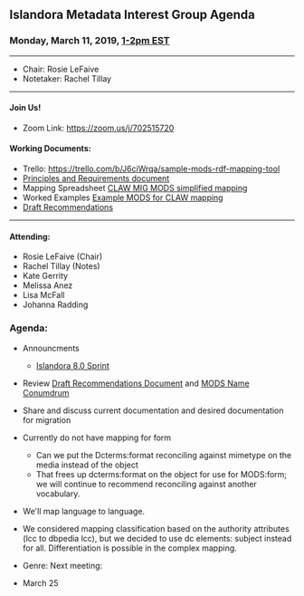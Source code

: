 ## Islandora Metadata Interest Group Agenda
### Monday, March 11, 2019, [1-2pm EST](http://www.thetimezoneconverter.com/?t=1%20pm&tz=Toronto&)

---
* Chair: Rosie LeFaive
* Notetaker: Rachel Tillay

---

#### Join Us!
* Zoom Link: https://zoom.us/j/702515720

#### Working Documents:
* Trello: https://trello.com/b/J6ciWrqa/sample-mods-rdf-mapping-tool
* [Principles and Requirements document](https://docs.google.com/document/d/19c58eqejuB3MhY-lS8o8QW0naM_R3GusD23aQ3dwusw/edit?usp=sharing)
* Mapping Spreadsheet [CLAW MIG MODS simplified mapping](https://docs.google.com/spreadsheets/d/18u2qFJ014IIxlVpM3JXfDEFccwBZcoFsjbBGpvL0jJI/edit#gid=0)
* Worked Examples [Example MODS for CLAW mapping](https://docs.google.com/spreadsheets/d/1C2Xie7HUDSgRT5v4ldoJvlNdoXz2GHAPvL3PE3TOKW8/edit#gid=1829081124)
* [Draft Recommendations](https://docs.google.com/document/d/15qSO9YcALtYSqd6CUuGx0t8FwUJ5pPwVPz0PA5rU898/edit#heading=h.f9r6knw0rjvu)
---

#### Attending:
* Rosie LeFaive (Chair)
* Rachel Tillay (Notes)
* Kate Gerrity
* Melissa Anez
* Lisa McFall
* Johanna Radding

### Agenda:
* Announcments
  * [Islandora 8.0 Sprint](https://docs.google.com/spreadsheets/d/1wI_K5Y0XJSIBXoJ84VxObcy8TT07TuypIE_P3C0rnzU/edit#gid=0)
* Review [Draft Recommendations Document](https://docs.google.com/document/d/15qSO9YcALtYSqd6CUuGx0t8FwUJ5pPwVPz0PA5rU898/edit?usp=sharing) and [MODS Name Conumdrum](https://docs.google.com/document/d/1OR5sis2QUVOxmf2hHq3Zsuidt06rMs5F92Pn6nprg1k/edit?usp=sharing)
* Share and discuss current documentation and desired documentation for migration
* Currently do not have mapping for form
  * Can we put the Dcterms:format reconciling against mimetype on the media instead of the object
  * That frees up dcterms:format on the object for use for MODS:form; we will continue to recommend reconciling against another vocabulary.
  
* We'll map language to language.
* We considered mapping classification based on the authority attributes (lcc to dbpedia lcc), but we decided to use dc elements: subject instead for all. Differentiation is possible in the complex mapping.
* Genre:
Next meeting:
* March 25
